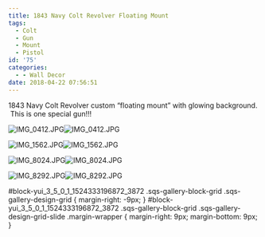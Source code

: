 ```yaml
---
title: 1843 Navy Colt Revolver Floating Mount
tags:
  - Colt
  - Gun
  - Mount
  - Pistol
id: '75'
categories:
  - - Wall Decor
date: 2018-04-22 07:56:51
---
```


1843 Navy Colt Revolver custom “floating mount” with glowing background.  This is one special gun!!!  

 ![IMG_0412.JPG](https://techdonecheap.files.wordpress.com/2023/04/86f2f-4440f-img_0412.jpg)![IMG_0412.JPG](https://techdonecheap.files.wordpress.com/2023/04/86f2f-4440f-img_0412.jpg) 

 ![IMG_1562.JPG](https://techdonecheap.files.wordpress.com/2023/04/b4f44-affc1-img_1562.jpg)![IMG_1562.JPG](https://techdonecheap.files.wordpress.com/2023/04/b4f44-affc1-img_1562.jpg) 

 ![IMG_8024.JPG](https://techdonecheap.files.wordpress.com/2023/04/74161-95057-img_8024.jpg)![IMG_8024.JPG](https://techdonecheap.files.wordpress.com/2023/04/74161-95057-img_8024.jpg) 

 ![IMG_8292.JPG](https://techdonecheap.files.wordpress.com/2023/04/e30bd-2e711-img_8292.jpg)![IMG_8292.JPG](https://techdonecheap.files.wordpress.com/2023/04/e30bd-2e711-img_8292.jpg) 

#block-yui\_3\_5\_0\_1\_1524333196872\_3872 .sqs-gallery-block-grid .sqs-gallery-design-grid { margin-right: -9px; } #block-yui\_3\_5\_0\_1\_1524333196872\_3872 .sqs-gallery-block-grid .sqs-gallery-design-grid-slide .margin-wrapper { margin-right: 9px; margin-bottom: 9px; }